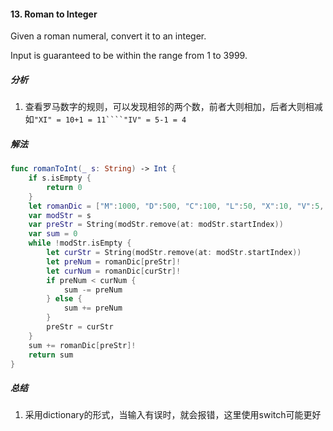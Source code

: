 #### 13. Roman to Integer<br>
Given a roman numeral, convert it to an integer.<br>

Input is guaranteed to be within the range from 1 to 3999.<br>

##### 分析<br>
1. 查看罗马数字的规则，可以发现相邻的两个数，前者大则相加，后者大则相减<br>
   如``"XI" = 10+1 = 11````"IV" = 5-1 = 4``
   
##### 解法<br>
```Swift
func romanToInt(_ s: String) -> Int {
    if s.isEmpty {
        return 0
    }
    let romanDic = ["M":1000, "D":500, "C":100, "L":50, "X":10, "V":5, "I":1]
    var modStr = s
    var preStr = String(modStr.remove(at: modStr.startIndex))
    var sum = 0
    while !modStr.isEmpty {
        let curStr = String(modStr.remove(at: modStr.startIndex))
        let preNum = romanDic[preStr]!
        let curNum = romanDic[curStr]!
        if preNum < curNum {
            sum -= preNum
        } else {
            sum += preNum
        }
        preStr = curStr
    }
    sum += romanDic[preStr]!
    return sum
}
```

##### 总结<br>
1. 采用dictionary的形式，当输入有误时，就会报错，这里使用switch可能更好